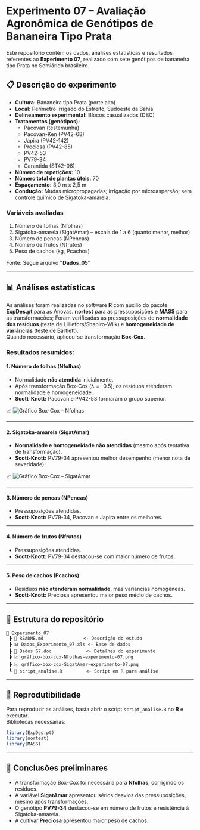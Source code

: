 
# Experimento 07 – Avaliação Agronômica de Genótipos de Bananeira Tipo Prata

Este repositório contém os dados, análises estatísticas e resultados referentes ao **Experimento 07**, realizado com sete genótipos de bananeira tipo Prata no Semiárido brasileiro.

## 📋 Descrição do experimento
- **Cultura:** Bananeira tipo Prata (porte alto)  
- **Local:** Perímetro Irrigado do Estreito, Sudoeste da Bahia  
- **Delineamento experimental:** Blocos casualizados (DBC)  
- **Tratamentos (genótipos):**
  - Pacovan (testemunha)  
  - Pacovan-Ken (PV42-68)  
  - Japira (PV42-142)  
  - Preciosa (PV42-85)  
  - PV42-53  
  - PV79-34  
  - Garantida (ST42-08)  
- **Número de repetições:** 10  
- **Número total de plantas úteis:** 70  
- **Espaçamento:** 3,0 m x 2,5 m  
- **Condução:** Mudas micropropagadas; irrigação por microaspersão; sem controle químico de Sigatoka-amarela.

### Variáveis avaliadas
1. Número de folhas (Nfolhas)  
2. Sigatoka-amarela (SigatAmar) – escala de 1 a 6 (quanto menor, melhor)  
3. Número de pencas (NPencas)  
4. Número de frutos (Nfrutos)  
5. Peso de cachos (kg, Pcachos) 

Fonte: Segue arquivo **"Dados_05"** 

---

## 📊 Análises estatísticas
As análises foram realizadas no software **R** com auxílio do pacote **ExpDes.pt** para as Anovas. **nortest** para as pressuposições e **MASS** para as transformações;
Foram verificadas as pressuposições de **normalidade dos resíduos** (teste de Lilliefors/Shapiro-Wilk) e **homogeneidade de variâncias** (teste de Bartlett).  
Quando necessário, aplicou-se transformação **Box-Cox**.

### Resultados resumidos:

#### 1. Número de folhas (Nfolhas)
- Normalidade **não atendida** inicialmente.  
- Após transformação Box-Cox (λ = -0.5), os resíduos atenderam normalidade e homogeneidade.  
- **Scott-Knott:** Pacovan e PV42-53 formaram o grupo superior.  

📈 ![Gráfico Box-Cox – Nfolhas](gráfico-box-cox-Nfolhas-experimento-07.png)

---

#### 2. Sigatoka-amarela (SigatAmar)
- **Normalidade e homogeneidade não atendidas** (mesmo após tentativa de transformação).  
- **Scott-Knott:** PV79-34 apresentou melhor desempenho (menor nota de severidade).  

📈 ![Gráfico Box-Cox – SigatAmar](gráfico-box-cox-SigatAmar-experimento-07.png)

---

#### 3. Número de pencas (NPencas)
- Pressuposições atendidas.  
- **Scott-Knott:** PV79-34, Pacovan e Japira entre os melhores.  

---

#### 4. Número de frutos (Nfrutos)
- Pressuposições atendidas.  
- **Scott-Knott:** PV79-34 destacou-se com maior número de frutos.  

---

#### 5. Peso de cachos (Pcachos)
- Resíduos **não atenderam normalidade**, mas variâncias homogêneas.  
- **Scott-Knott:** Preciosa apresentou maior peso médio de cachos.  

---

## 📂 Estrutura do repositório
```
📁 Experimento_07
 ┣ 📄 README.md               <- Descrição do estudo
 ┣ 📊 Dados_Experimento_07.xls <- Base de dados
 ┣ 📄 Dados G7.doc             <- Detalhes do experimento
 ┣ 📈 gráfico-box-cox-Nfolhas-experimento-07.png
 ┣ 📈 gráfico-box-cox-SigatAmar-experimento-07.png
 ┗ 📜 script_analise.R         <- Script em R para análise
```

---

## 🚀 Reprodutibilidade
Para reproduzir as análises, basta abrir o script `script_analise.R` no **R** e executar.  
Bibliotecas necessárias:
```R
library(ExpDes.pt)
library(nortest)
library(MASS)
```

---

## 📌 Conclusões preliminares
- A transformação Box-Cox foi necessária para **Nfolhas**, corrigindo os resíduos.  
- A variável **SigatAmar** apresentou sérios desvios das pressuposições, mesmo após transformações.  
- O genótipo **PV79-34** destacou-se em número de frutos e resistência à Sigatoka-amarela.  
- A cultivar **Preciosa** apresentou maior peso de cachos.  
